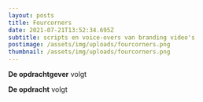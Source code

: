 ```yaml
---
layout: posts
title: Fourcorners
date: 2021-07-21T13:52:34.695Z
subtitle: scripts en voice-overs van branding video's
postimage: /assets/img/uploads/fourcorners.png
thumbnail: /assets/img/uploads/fourcorners.png
---
```

**De opdrachtgever**
volgt

**De opdracht**
volgt